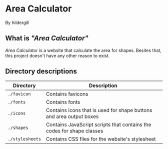 # Area Calculator

By hildergill

## What is _"Area Calculator"_

_Area Calculator_ is a website that calculate the area for shapes. Besites that, this project doesn't have any other reason to exist.

## Directory descriptions

| Directory       | Description                                                           |
| --------------- | --------------------------------------------------------------------- |
| `./favicon`     | Contains favicons                                                     |
| `./fonts`       | Contains fonts                                                        |
| `./icons`       | Contains icons that is used for shape buttons and area output boxes   |
| `./shapes`      | Contains JavaScript scripts that contains the codes for shape classes |
| `./stylesheets` | Contains CSS files for the website's stylesheet                       |
